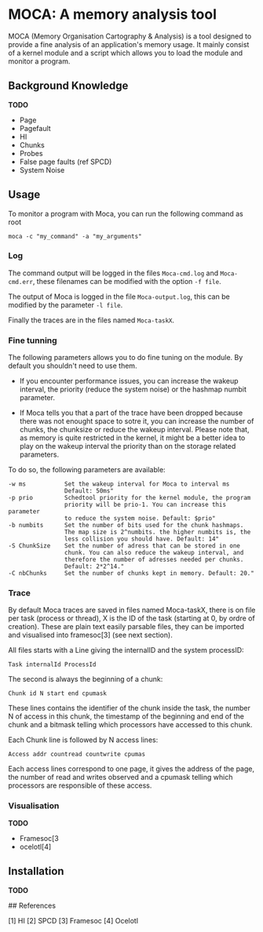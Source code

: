 # MOCA: A memory analysis tool

MOCA (Memory Organisation Cartography & Analysis) is a tool designed to
provide a fine analysis of an application's memory usage. It mainly consist of
a kernel module and a script which allows you to load the module and monitor a
program.


## Background Knowledge

**TODO**

+ Page
+ Pagefault
+ HI
+ Chunks
+ Probes
+ False page faults (ref SPCD)
+ System Noise


## Usage

To monitor a program with Moca, you can run the following command as root

    moca -c "my_command" -a "my_arguments"


### Log

The command output will be logged in the files <code>Moca-cmd.log</code> and
<code>Moca-cmd.err</code>, these filenames can be modified with the option
<code>-f file</code>.

The output of Moca is logged in the file <code>Moca-output.log</code>, this
can be modified by the parameter <code>-l file</code>.

Finally the traces are in the files named <code>Moca-taskX</code>.

### Fine tunning


The following parameters allows you to do fine tuning on the module. By
default you shouldn't need to use them.

+ If you encounter performance issues, you can increase the wakeup interval,
the priority (reduce the system noise) or the hashmap numbit parameter.

+ If Moca tells you that a part of the trace have been dropped because there
was not enought space to sotre it, you can increase the number of chunks, the
chunksize or reduce the wakeup interval. Please note that, as memory is quite
restricted in the kernel, it might be a better idea to play on the wakeup
interval the priority than on the storage related parameters.

To do so, the following parameters are available:

    -w ms           Set the wakeup interval for Moca to interval ms
                    Default: 50ms"
    -p prio         Schedtool priority for the kernel module, the program
                    priority will be prio-1. You can increase this parameter
                    to reduce the system noise. Default: $prio"
    -b numbits      Set the number of bits used for the chunk hashmaps.
                    The map size is 2^numbits. the higher numbits is, the
                    less collision you should have. Default: 14"
    -S ChunkSize    Set the number of adress that can be stored in one
                    chunk. You can also reduce the wakeup interval, and
                    therefore the number of adresses needed per chunks.
                    Default: 2*2^14."
    -C nbChunks     Set the number of chunks kept in memory. Default: 20."



### Trace

By default Moca traces are saved in files named Moca-taskX, there is on file
per task (process or thread), X is the ID of the task (starting at 0, by ordre
of creation).
These are plain text easily parsable files, they can be imported and
visualised into framesoc[3] (see next section).

All files starts with a Line giving the internalID and the system processID:

    Task internalId ProcessId

The second is always the beginning of a chunk:

    Chunk id N start end cpumask

These lines contains the identifier of the chunk inside the task, the number N
of access in this chunk, the timestamp of the beginning and end of the chunk
and a bitmask telling which processors have accessed to this chunk.

Each Chunk line is followed by N access lines:

    Access addr countread countwrite cpumas

Each access lines correspond to one page, it gives the address of the page,
the number of read and writes observed and a cpumask telling which processors
are responsible of these access.


### Visualisation

**TODO**
+ Framesoc[3
+ ocelotl[4]

## Installation

**TODO**

## References

[1] HI
[2] SPCD
[3] Framesoc
[4] Ocelotl
